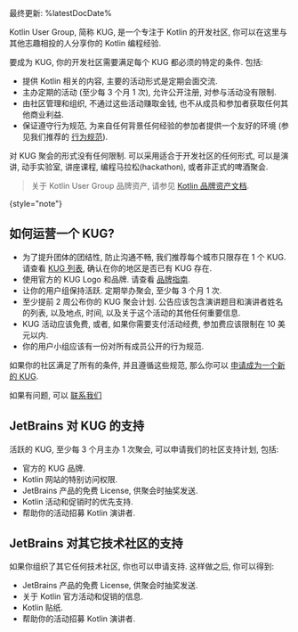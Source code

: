 [//]: # (title: KUG 指南)

最终更新: %latestDocDate%

Kotlin User Group, 简称 KUG, 是一个专注于 Kotlin 的开发社区, 你可以在这里与其他志趣相投的人分享你的 Kotlin 编程经验.

要成为 KUG, 你的开发社区需要满足每个 KUG 都必须的特定的条件. 包括:
* 提供 Kotlin 相关的内容, 主要的活动形式是定期会面交流.
* 主办定期的活动 (至少每 3 个月 1 次), 允许公开注册, 对参与活动没有限制.
* 由社区管理和组织, 不通过这些活动赚取金钱, 也不从成员和参加者获取任何其他商业利益.
* 保证遵守行为规范, 为来自任何背景任何经验的参加者提供一个友好的环境
  (参见我们推荐的 [行为规范](https://confluence.jetbrains.com/display/ALL/JetBrains+Open+Source+and+Community+Code+of+Conduct)).

对 KUG 聚会的形式没有任何限制. 可以采用适合于开发社区的任何形式, 可以是演讲, 动手实验室, 讲座课程, 编程马拉松(hackathon), 或者非正式的啤酒聚会.

> 关于 Kotlin User Group 品牌资产, 请参见 [Kotlin 品牌资产文档](kotlin-brand-assets.md#kotlin-user-group-brand-assets).
>
{style="note"}

## 如何运营一个 KUG?

* 为了提升团体的团结性, 防止沟通不畅, 我们推荐每个城市只限存在 1 个 KUG.
  请查看 [KUG 列表](https://kotlinlang.org/community/user-groups), 确认在你的地区是否已有 KUG 存在.
* 使用官方的 KUG Logo 和品牌. 请查看 [品牌指南](kotlin-brand-assets.md#kotlin-user-group-brand-assets).
* 让你的用户组保持活跃. 定期举办聚会, 至少每 3 个月 1 次.
* 至少提前 2 周公布你的 KUG 聚会计划. 公告应该包含演讲题目和演讲者姓名的列表, 以及地点, 时间, 以及关于这个活动的其他任何重要信息.
* KUG 活动应该免费, 或者, 如果你需要支付活动经费, 参加费应该限制在 10 美元以内.
* 你的用户小组应该有一份对所有成员公开的行为规范.

如果你的社区满足了所有的条件, 并且遵循这些规范,
那么你可以 [申请成为一个新的 KUG](https://surveys.jetbrains.com/s3/submit-a-local-kotlin-user-group).

如果有问题, 可以 [联系我们](mailto:kug@jetbrains.com)

## JetBrains 对 KUG 的支持

活跃的 KUG, 至少每 3 个月主办 1 次聚会, 可以申请我们的社区支持计划, 包括:
* 官方的 KUG 品牌.
* Kotlin 网站的特别访问权限.
* JetBrains 产品的免费 License, 供聚会时抽奖发送.
* Kotlin 活动和促销时的优先支持.
* 帮助你的活动招募 Kotlin 演讲者.

## JetBrains 对其它技术社区的支持

如果你组织了其它任何技术社区, 你也可以申请支持. 这样做之后, 你可以得到:
- JetBrains 产品的免费 License, 供聚会时抽奖发送.
- 关于 Kotlin 官方活动和促销的信息.
- Kotlin 贴纸.
- 帮助你的活动招募 Kotlin 演讲者.
